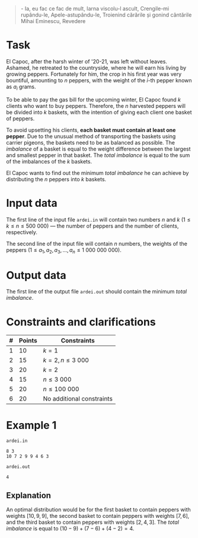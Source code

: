 > \- Ia, eu fac ce fac de mult,
> Iarna viscolu-l ascult,
> Crengile-mi rupându-le,
> Apele-astupându-le,
> Troienind cărările
> și gonind cântările
> Mihai Eminescu, Revedere

# Task

El Capoc, after the harsh winter of '20-21, was left without leaves. Ashamed, he retreated to the countryside, where he will earn his living by growing peppers. Fortunately for him, the crop in his first year was very bountiful, amounting to $n$ peppers, with the weight of the $i$-th pepper known as $a_i$ grams.

To be able to pay the gas bill for the upcoming winter, El Capoc found $k$ clients who want to buy peppers. Therefore, the $n$ harvested peppers will be divided into $k$ baskets, with the intention of giving each client one basket of peppers.

To avoid upsetting his clients, **each basket must contain at least one pepper**. Due to the unusual method of transporting the baskets using carrier pigeons, the baskets need to be as balanced as possible. The *imbalance* of a basket is equal to the weight difference between the largest and smallest pepper in that basket. The *total imbalance* is equal to the sum of the imbalances of the $k$ baskets.

El Capoc wants to find out the minimum *total imbalance* he can achieve by distributing the $n$ peppers into $k$ baskets.

# Input data

The first line of the input file `ardei.in` will contain two numbers $n$ and $k$ ($1 \le k \le n \le 500\ 000$) — the number of peppers and the number of clients, respectively.

The second line of the input file will contain $n$ numbers, the weights of the peppers ($1 \le a_1, a_2, a_3, \ldots, a_n \le 1\ 000\ 000\ 000$).

# Output data

The first line of the output file `ardei.out` should contain the minimum *total imbalance*.

# Constraints and clarifications
|#|Points|Constraints                            |
|-|-------|--------------------------------------|
|1| 10    | $k=1$                                |
|2| 15    | $k=2, n \le 3\ 000$                  |
|3| 20    | $k=2$                                |
|4| 15    | $n \le 3\ 000$                       |
|5| 20    | $n \le 100\ 000$                     |
|6| 20    | No additional constraints            |

# Example 1

`ardei.in`

```
8 3
10 7 2 9 9 4 6 3
```

`ardei.out`
```
4
```

## Explanation 

An optimal distribution would be for the first basket to contain peppers with weights $[10,9,9]$, the second basket to contain peppers with weights $[7,6]$, and the third basket to contain peppers with weights $[2,4,3]$. The *total imbalance* is equal to $(10-9)+(7-6)+(4-2)=4$.